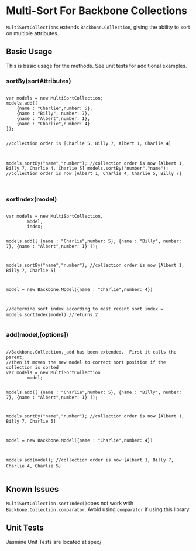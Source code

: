 <h1>Multi-Sort For Backbone Collections</h1>

<p>
	<code>MultiSortCollections</code> extends <code>Backbone.Collection</code>, 
	giving the ability to sort on multiple attributes.
</p>

<h2>Basic Usage</h2>
This is basic usage for the methods.  See unit tests for additional examples.

<h3>sortBy(sortAttributes)</h3>
<pre>
<code>
var models = new MultiSortCollection;
models.add([
	{name : "Charlie",number: 5},
	{name : "Billy", number: 7},
	{name : "Albert",number: 1},
	{name : "Charlie",number: 4}
]);

//collection order is [Charlie 5, Billy 7, Albert 1, Charlie 4]

models.sortBy("name","number");  //collection order is now [Albert 1, Billy 7, Charlie 4, Charlie 5]
models.sortBy("number","name");  //collection order is now [Albert 1, Charlie 4, Charlie 5, Billy 7]
</code>
</pre>

<h3>sortIndex(model)</h3>
<pre>
<code>
var models = new MultiSortCollection,
		model,
		index;
		
models.add([
	{name : "Charlie",number: 5},
	{name : "Billy", number: 7},
	{name : "Albert",number: 1}
]);

models.sortBy("name","number"); //collection order is now [Albert 1, Billy 7, Charlie 5]

model = new Backbone.Model({name : "Charlie",number: 4})

//determine sort index according to most recent sort
index = models.sortIndex(model)			//returns 2
</code>
</pre>

<h3>add(model,[options])</h3>
<pre>
<code>
//Backbone.Collection._add has been extended.  First it calls the parent,
//then it moves the new model to correct sort position if the collection is sorted
var models = new MultiSortCollection
		model;
		
models.add([
	{name : "Charlie",number: 5},
	{name : "Billy", number: 7},
	{name : "Albert",number: 1}
]);

models.sortBy("name","number"); //collection order is now [Albert 1, Billy 7, Charlie 5]

model = new Backbone.Model({name : "Charlie",number: 4})

models.add(model);	//collection order is now [Albert 1, Billy 7, Charlie 4, Charlie 5]
</code>
</pre>

<h2>Known Issues</h2>
<p>
	<code>MultiSortCollection.sortIndex()</code>does not work with <code>Backbone.Collection.comparator</code>.  Avoid using
	<code>comparator</code> if using this library. 
</p>


<h2>Unit Tests</h2>
<p>Jasmine Unit Tests are located at spec/</p>